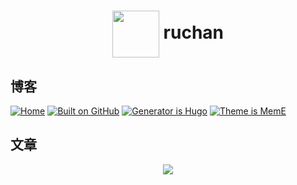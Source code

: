 # <div align="center"><a title="ruchan's blog repository" href="https://github.com/Nimnahc2020/myblog"><img align="center" width="75" height="75" src="https://cdn.jsdelivr.net/gh/Nimnahc2020/myblog/static/icons/moon.svg"></a> ruchan </div>

## 博客

[![Home](https://img.shields.io/badge/home-ruchan-aa96da)](https://crcrc.me)
[![Built on GitHub](https://github.com/Nimnahc2020/myblog/workflows/build/badge.svg)](https://github.com/Nimnahc2020/myblog/actions)
[![Generator is Hugo](https://img.shields.io/badge/Generator-Hugo-ff4088?&logo=hugo)](https://github.com/gohugoio/hugo)
[![Theme is MemE](https://img.shields.io/badge/Theme-MemE-2a6df4)](https://github.com/reuixiy/hugo-theme-meme)

## 文章

<div align="center"><a rel="license" href="http://creativecommons.org/licenses/by-nc-sa/4.0/"><img style="border-width:0" src="https://i.creativecommons.org/l/by-nc-sa/4.0/88x31.png" /></a></div>